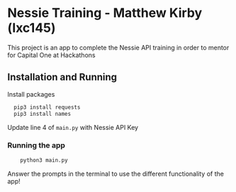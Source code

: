 

# Nessie Training - Matthew Kirby (lxc145)

This project is an app to complete the Nessie API training in order to mentor for Capital One at Hackathons



## Installation and Running
Install packages
```bash
  pip3 install requests
  pip3 install names
```
Update line 4 of `main.py` with Nessie API Key 

### Running the app
```bash
    python3 main.py
```
Answer the prompts in the terminal to use the different functionality of the app!
